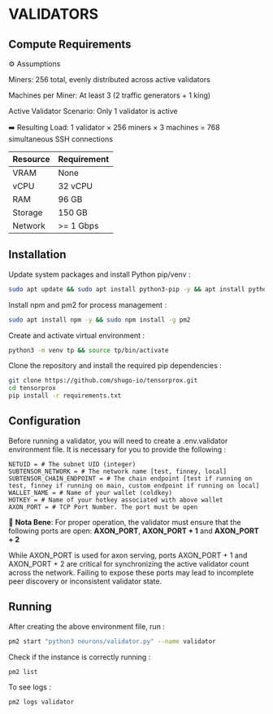 # VALIDATORS

## Compute Requirements

⚙️ Assumptions

Miners: 256 total, evenly distributed across active validators

Machines per Miner: At least 3 (2 traffic generators + 1 king)

Active Validator Scenario: Only 1 validator is active

➡️ Resulting Load:
1 validator × 256 miners × 3 machines = 768 simultaneous SSH connections

| Resource  | Requirement   |
|-----------|---------------|
| VRAM      | None          |
| vCPU      | 32 vCPU       |
| RAM       | 96 GB         |
| Storage   | 150 GB        |
| Network   | >= 1 Gbps     |


## Installation

Update system packages and install Python pip/venv :

```bash
sudo apt update && sudo apt install python3-pip -y && apt install python3-venv -y
```

Install npm and pm2 for process management :

```bash
sudo apt install npm -y && sudo npm install -g pm2 
```

Create and activate virtual environment :

```bash
python3 -m venv tp && source tp/bin/activate
```

Clone the repository and install the required pip dependencies :

```bash
git clone https://github.com/shugo-io/tensorprox.git
cd tensorprox
pip install -r requirements.txt
```

## Configuration

Before running a validator, you will need to create a .env.validator environment file. It is necessary for you to provide the following :

```text
NETUID = # The subnet UID (integer)
SUBTENSOR_NETWORK = # The network name [test, finney, local]
SUBTENSOR_CHAIN_ENDPOINT = # The chain endpoint [test if running on test, finney if running on main, custom endpoint if running on local]
WALLET_NAME = # Name of your wallet (coldkey)
HOTKEY = # Name of your hotkey associated with above wallet
AXON_PORT = # TCP Port Number. The port must be open
```

🔔 **Nota Bene**:
For proper operation, the validator must ensure that the following ports are open: **AXON_PORT**, **AXON_PORT + 1** and **AXON_PORT + 2**

While AXON_PORT is used for axon serving, ports AXON_PORT + 1 and AXON_PORT + 2 are critical for synchronizing the active validator count across the network. Failing to expose these ports may lead to incomplete peer discovery or inconsistent validator state.


## Running

After creating the above environment file, run :

```bash
pm2 start "python3 neurons/validator.py" --name validator
```

Check if the instance is correctly running :

```bash
pm2 list
```

To see logs :

```bash
pm2 logs validator
```
